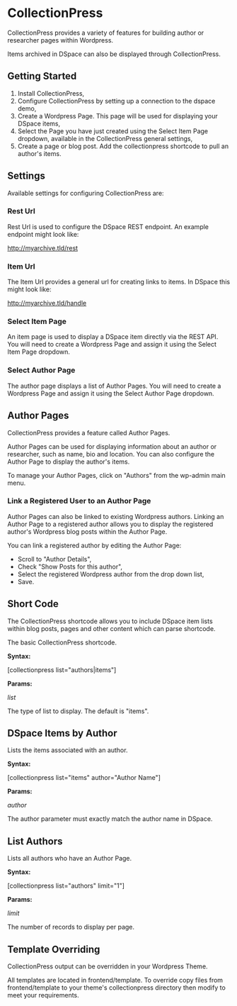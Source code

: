 # CollectionPress
CollectionPress provides a variety of features for building author or researcher pages within Wordpress.

Items archived in DSpace can also be displayed through CollectionPress.

## Getting Started

1. Install CollectionPress,
2. Configure CollectionPress by setting up a connection to the dspace demo,
3. Create a Wordpress Page. This page will be used for displaying your DSpace items,
4. Select the Page you have just created using the Select Item Page dropdown, available in the CollectionPress general settings,
5. Create a page or blog post. Add the collectionpress shortcode to pull an author's items.

## Settings

Available settings for configuring CollectionPress are:  

### Rest Url
Rest Url is used to configure the DSpace REST endpoint. An example endpoint might look like:

http://myarchive.tld/rest

### Item Url
The Item Url provides a general url for creating links to items. In DSpace this might look like:

http://myarchive.tld/handle

### Select Item Page
An item page is used to display a DSpace item directly via the REST API. You will need to create a Wordpress Page and assign it using the Select Item Page dropdown.

### Select Author Page
The author page displays a list of Author Pages. You will need to create a Wordpress Page and assign it using the Select Author Page dropdown.

## Author Pages

CollectionPress provides a feature called Author Pages.

Author Pages can be used for displaying information about an author or researcher, such as name, bio and location. You can also configure the Author Page to display the author's items.

To manage your Author Pages, click on "Authors" from the wp-admin main menu.

### Link a Registered User to an Author Page

Author Pages can also be linked to existing Wordpress authors. Linking an Author Page to a registered author allows you to display the registered author's Wordpress blog posts within the Author Page.

You can link a registered author by editing the Author Page:  

- Scroll to "Author Details",
- Check "Show Posts for this author",
- Select the registered Wordpress author from the drop down list,
- Save.

## Short Code

The CollectionPress shortcode allows you to include DSpace item lists within blog posts, pages and other content which can parse shortcode.

The basic CollectionPress shortcode.

**Syntax:**

[collectionpress list="authors|items"]

**Params:**

*list*

The type of list to display. The default is "items".

## DSpace Items by Author

Lists the items associated with an author.

**Syntax:**

[collectionpress list="items" author="Author Name"]

**Params:**

*author*

The author parameter must exactly match the author name in DSpace.

## List Authors

Lists all authors who have an Author Page.

**Syntax:**

[collectionpress list="authors" limit="1"]

**Params:**

*limit*

The number of records to display per page.

## Template Overriding

CollectionPress output can be overridden in your Wordpress Theme.  
  
All templates are located in frontend/template. To override copy files from frontend/template to your theme's collectionpress directory then modify to meet your requirements.